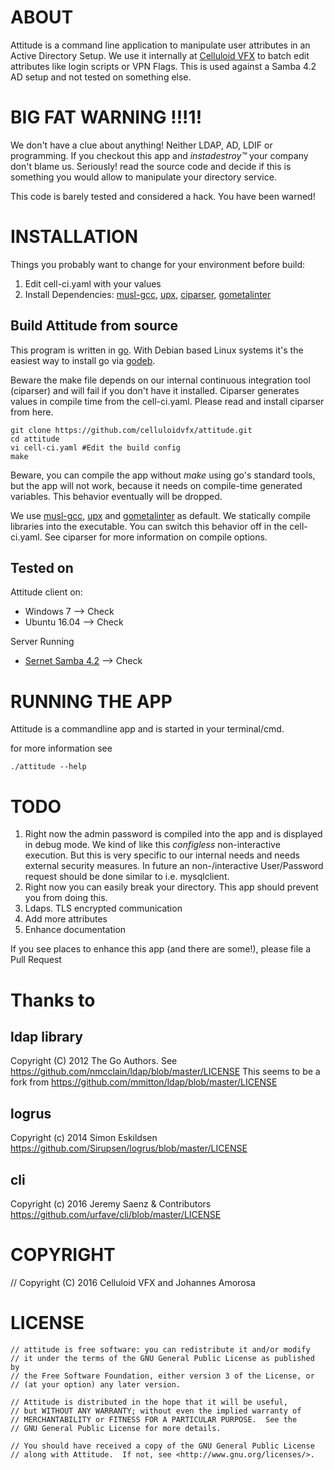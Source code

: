 ABOUT
=====

Attitude is a command line application to manipulate user attributes in an Active Directory Setup. We use it internally at [Celluloid VFX](http://celluloid-vfx.com/) to batch edit attributes like login scripts or VPN Flags. This is used against a Samba 4.2 AD setup and not tested on something else.

BIG FAT WARNING !!!1!
======

We don't have a clue about anything! Neither LDAP, AD, LDIF or programming. If you checkout this app and *instadestroy™* your company don't blame us. Seriously! read the source code and decide if this is something you would allow to manipulate your directory service.

This code is barely tested and considered a hack. You have been warned!

INSTALLATION
============

Things you probably want to change for your environment before build:

1. Edit cell-ci.yaml with your values
2. Install Dependencies: [musl-gcc](http://www.musl-libc.org/), [upx](https://upx.github.io/), [ciparser](https://github.com/celluloidvfx/ciparser), [gometalinter](https://github.com/alecthomas/gometalinter)

Build Attitude from source
-----

This program is written in [go](https://golang.org/). With Debian based Linux systems it's the easiest way to install go via [godeb](https://github.com/niemeyer/godeb).

Beware the make file depends on our internal continuous integration tool (ciparser) and will fail if you don't have it installed. Ciparser generates values in compile time from the cell-ci.yaml. Please read and install ciparser from here.

    git clone https://github.com/celluloidvfx/attitude.git
    cd attitude
    vi cell-ci.yaml #Edit the build config
    make

Beware, you can compile the app without *make* using go's standard tools, but the app will not work, because it needs on compile-time generated variables. This behavior eventually will be dropped.

We use [musl-gcc](http://www.musl-libc.org/), [upx](https://upx.github.io/) and [gometalinter](https://github.com/alecthomas/gometalinter) as default. We statically compile libraries into the executable. You can switch this behavior off in the cell-ci.yaml. See ciparser for more information on compile options.

Tested on
-----

Attitude client on:

- Windows 7 --> Check
- Ubuntu 16.04 --> Check

Server Running

- [Sernet Samba 4.2](https://portal.enterprisesamba.com/) --> Check


RUNNING THE APP
==================

Attitude is a commandline app and is started in your terminal/cmd.

for more information see

    ./attitude --help

TODO
===

1. Right now the admin password is compiled into the app and is displayed in debug mode. We kind of like this *configless* non-interactive execution. But this is very specific to our internal needs and needs external security measures. In future an non-/interactive User/Password request should be done similar to i.e. mysqlclient.
2. Right now you can easily break your directory. This app should prevent you from doing this.
3. Ldaps. TLS encrypted communication
4. Add more attributes
5. Enhance documentation

If you see places to enhance this app (and there are some!), please file a Pull Request

Thanks to
=========

ldap library
----

Copyright (C) 2012 The Go Authors. See https://github.com/nmcclain/ldap/blob/master/LICENSE
This seems to be a fork from https://github.com/mmitton/ldap/blob/master/LICENSE

logrus
------

Copyright (c) 2014 Simon Eskildsen https://github.com/Sirupsen/logrus/blob/master/LICENSE

cli
---

Copyright (c) 2016 Jeremy Saenz & Contributors https://github.com/urfave/cli/blob/master/LICENSE


COPYRIGHT
========
// Copyright (C) 2016 Celluloid VFX and Johannes Amorosa


LICENSE
=======

```
// attitude is free software: you can redistribute it and/or modify
// it under the terms of the GNU General Public License as published by
// the Free Software Foundation, either version 3 of the License, or
// (at your option) any later version.

// Attitude is distributed in the hope that it will be useful,
// but WITHOUT ANY WARRANTY; without even the implied warranty of
// MERCHANTABILITY or FITNESS FOR A PARTICULAR PURPOSE.  See the
// GNU General Public License for more details.

// You should have received a copy of the GNU General Public License
// along with Attitude.  If not, see <http://www.gnu.org/licenses/>.
```
